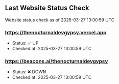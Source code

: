 ## Last Website Status Check

<!-- GitHub Action will update the section below -->
Website status check as of 2025-03-27 13:00:59 UTC

### https://thenocturnaldevgypsy.vercel.app
- Status: ✅ UP
- Checked at: 2025-03-27 13:00:59 UTC

### https://beacons.ai/thenocturnaldevgypsy
- Status: ❌ DOWN
- Checked at: 2025-03-27 13:00:59 UTC


<!-- End of GitHub Action update section -->
